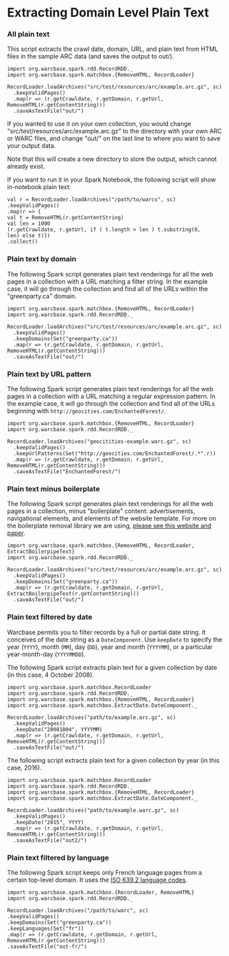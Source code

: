 # Extracting Domain Level Plain Text

### All plain text

This script extracts the crawl date, domain, URL, and plain text from HTML files in the sample ARC data (and saves the output to out/). 

```
import org.warcbase.spark.rdd.RecordRDD._
import org.warcbase.spark.matchbox.{RemoveHTML, RecordLoader}

RecordLoader.loadArchives("src/test/resources/arc/example.arc.gz", sc)
  .keepValidPages()
  .map(r => (r.getCrawldate, r.getDomain, r.getUrl, RemoveHTML(r.getContentString)))
  .saveAsTextFile("out/")
```

If you wanted to use it on your own collection, you would change "src/test/resources/arc/example.arc.gz" to the directory with your own ARC or WARC files, and change "out/" on the last line to where you want to save your output data.

Note that this will create a new directory to store the output, which cannot already exist.

If you want to run it in your Spark Notebook, the following script will show in-notebook plain text:

```
val r = RecordLoader.loadArchives("/path/to/warcs", sc) 
.keepValidPages()
.map(r => { 
val t = RemoveHTML(r.getContentString) 
val len = 1000 
(r.getCrawldate, r.getUrl, if ( t.length > len ) t.substring(0, 
len) else t)}) 
.collect() 
```

### Plain text by domain

The following Spark script generates plain text renderings for all the web pages in a collection with a URL matching a filter string. In the example case, it will go through the collection and find all of the URLs within the "greenparty.ca" domain.

```
import org.warcbase.spark.matchbox.{RemoveHTML, RecordLoader}
import org.warcbase.spark.rdd.RecordRDD._

RecordLoader.loadArchives("src/test/resources/arc/example.arc.gz", sc)
  .keepValidPages()
  .keepDomains(Set("greenparty.ca"))
  .map(r => (r.getCrawldate, r.getDomain, r.getUrl, RemoveHTML(r.getContentString)))
  .saveAsTextFile("out/")
```

### Plain text by URL pattern

The following Spark script generates plain text renderings for all the web pages in a collection with a URL matching a regular expression pattern. In the example case, it will go through the collection and find all of the URLs beginning with `http://geocities.com/EnchantedForest/`.

```
import org.warcbase.spark.matchbox.{RemoveHTML, RecordLoader}
import org.warcbase.spark.rdd.RecordRDD._

RecordLoader.loadArchives("geocitities-example.warc.gz", sc)
  .keepValidPages()
  .keepUrlPatterns(Set("http://geocities.com/EnchantedForest/.*".r))
  .map(r => (r.getCrawldate, r.getDomain, r.getUrl, RemoveHTML(r.getContentString)))
  .saveAsTextFile("EnchantedForest/")
```

### Plain text minus boilerplate

The following Spark script generates plain text renderings for all the web pages in a collection, minus "boilerplate" content: advertisements, navigational elements, and elements of the website template. For more on the boilerplate removal library we are using, [please see this website and paper](http://www.l3s.de/~kohlschuetter/boilerplate/).

```
import org.warcbase.spark.matchbox.{RemoveHTML, RecordLoader, ExtractBoilerpipeText}
import org.warcbase.spark.rdd.RecordRDD._

RecordLoader.loadArchives("src/test/resources/arc/example.arc.gz", sc)
  .keepValidPages()
  .keepDomains(Set("greenparty.ca"))
  .map(r => (r.getCrawldate, r.getDomain, r.getUrl, ExtractBoilerpipeText(r.getContentString)))
  .saveAsTextFile("out/")
```

### Plain text filtered by date

Warcbase permits you to filter records by a full or partial date string. It conceives
of the date string as a `DateComponent`. Use `keepDate` to specify the year (`YYYY`), month (`MM`),
day (`DD`), year and month (`YYYYMM`), or a particular year-month-day (`YYYYMMDD`).

The following Spark script extracts plain text for a given collection by date (in this case, 4 October 2008). 

```
import org.warcbase.spark.matchbox.RecordLoader
import org.warcbase.spark.rdd.RecordRDD._
import org.warcbase.spark.matchbox.{RemoveHTML, RecordLoader}
import org.warcbase.spark.matchbox.ExtractDate.DateComponent._

RecordLoader.loadArchives("path/to/example.arc.gz", sc)
  .keepValidPages()
  .keepDate("20081004", YYYYMM)
  .map(r => (r.getCrawldate, r.getDomain, r.getUrl, RemoveHTML(r.getContentString)))
  .saveAsTextFile("out/")
```

The following script extracts plain text for a given collection by year (in this case, 2016).

```
import org.warcbase.spark.matchbox.RecordLoader
import org.warcbase.spark.rdd.RecordRDD._
import org.warcbase.spark.matchbox.{RemoveHTML, RecordLoader}
import org.warcbase.spark.matchbox.ExtractDate.DateComponent._

RecordLoader.loadArchives("path/to/example.warc.gz", sc)
  .keepValidPages()
  .keepDate("2015", YYYY)
  .map(r => (r.getCrawldate, r.getDomain, r.getUrl, RemoveHTML(r.getContentString)))
  .saveAsTextFile("out2/")
```

### Plain text filtered by language

The following Spark script keeps only French language pages from a certain top-level domain. It uses the [ISO 639.2 language codes](https://www.loc.gov/standards/iso639-2/php/code_list.php).

```
import org.warcbase.spark.matchbox.{RecordLoader, RemoveHTML}
import org.warcbase.spark.rdd.RecordRDD._

RecordLoader.loadArchives("/path/to/warc", sc)
.keepValidPages()
.keepDomains(Set("greenparty.ca"))
.keepLanguages(Set("fr"))
.map(r => (r.getCrawldate, r.getDomain, r.getUrl, RemoveHTML(r.getContentString)))
.saveAsTextFile("out-fr/")
```
